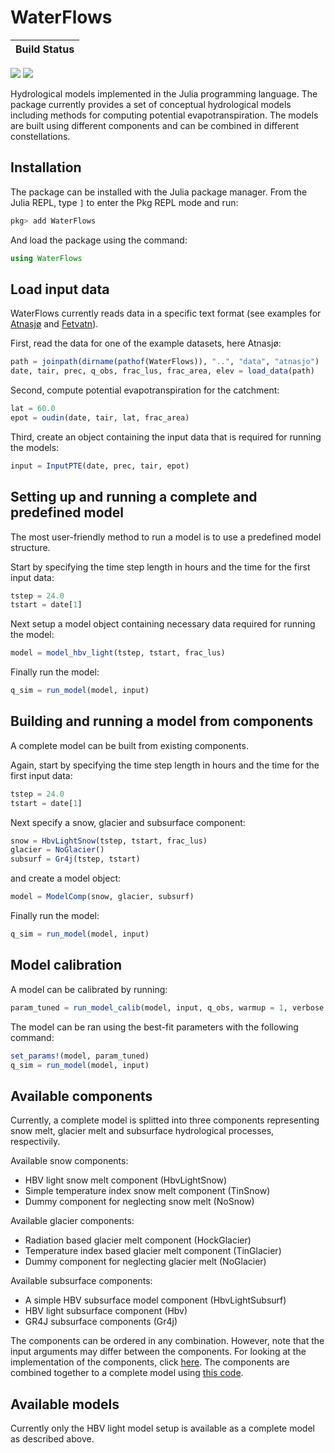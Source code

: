 # WaterFlows

| **Build Status**                                                                                |
|:----------------------------------------------------------------------------------------------- |
 [![][travis-img]][travis-url] [![][codecov-img]][codecov-url]

Hydrological models implemented in the Julia programming language. The package currently provides a set of conceptual hydrological models including methods for computing potential evapotranspiration. The models are built using different components and can be combined in different constellations.

## Installation

The package can be installed with the Julia package manager. From the Julia REPL, type `]` to enter the Pkg REPL mode and run:

````julia
pkg> add WaterFlows
````

And load the package using the command:

````julia
using WaterFlows
````

## Load input data

WaterFlows currently reads data in a specific text format (see examples for [Atnasjø](https://github.com/jmgnve/WaterFlows/tree/master/data/atnasjo) and [Fetvatn](https://github.com/jmgnve/WaterFlows/tree/master/data/fetvatn)). 

First, read the data for one of the example datasets, here Atnasjø:

````julia
path = joinpath(dirname(pathof(WaterFlows)), "..", "data", "atnasjo")
date, tair, prec, q_obs, frac_lus, frac_area, elev = load_data(path)
````

Second, compute potential evapotranspiration for the catchment:

````julia
lat = 60.0
epot = oudin(date, tair, lat, frac_area)
````

Third, create an object containing the input data that is required for running the models:

````julia
input = InputPTE(date, prec, tair, epot)
````

## Setting up and running a complete and predefined model

The most user-friendly method to run a model is to use a predefined model structure.

Start by specifying the time step length in hours and the time for the first input data: 

````julia
tstep = 24.0
tstart = date[1]
````

Next setup a model object containing necessary data required for running the model:

````julia
model = model_hbv_light(tstep, tstart, frac_lus)
````

Finally run the model:

````julia
q_sim = run_model(model, input)
````

## Building and running a model from components

A complete model can be built from existing components.

Again, start by specifying the time step length in hours and the time for the first input data: 

````julia
tstep = 24.0
tstart = date[1]
````

Next specify a snow, glacier and subsurface component:

````julia
snow = HbvLightSnow(tstep, tstart, frac_lus)
glacier = NoGlacier()
subsurf = Gr4j(tstep, tstart)
````

and create a model object:

````julia
model = ModelComp(snow, glacier, subsurf)
````

Finally run the model:

````julia
q_sim = run_model(model, input)
````

## Model calibration

A model can be calibrated by running:

````julia
param_tuned = run_model_calib(model, input, q_obs, warmup = 1, verbose = :verbose)
````

The model can be ran using the best-fit parameters with the following command:

````julia
set_params!(model, param_tuned)
q_sim = run_model(model, input)
````

## Available components

Currently, a complete model is splitted into three components representing snow melt, glacier melt and subsurface hydrological processes, respectivily.

Available snow components:

- HBV light snow melt component (HbvLightSnow)
- Simple temperature index snow melt component (TinSnow)
- Dummy component for neglecting snow melt (NoSnow)

Available glacier components:

- Radiation based glacier melt component (HockGlacier)
- Temperature index based glacier melt component (TinGlacier)
- Dummy component for neglecting glacier melt (NoGlacier)

Available subsurface components:

- A simple HBV subsurface model component (HbvLightSubsurf)
- HBV light subsurface component (Hbv)
- GR4J subsurface components (Gr4j)

The components can be ordered in any combination. However, note that the input arguments may differ between the components. For looking at the implementation of the components, click [here](https://github.com/jmgnve/WaterFlows/tree/master/src/components). The components are combined together to a complete model using [this code](https://github.com/jmgnve/WaterFlows/blob/master/src/models/model_components.jl).

## Available models

Currently only the HBV light model setup is available as a complete model as described above.


[travis-img]: https://travis-ci.org/jannefiluren/WaterFlows.jl.svg?branch=master
[travis-url]: https://travis-ci.org/jannefiluren/WaterFlows.jl

[codecov-img]: https://codecov.io/gh/jannefiluren/WaterFlows.jl/branch/master/graph/badge.svg
[codecov-url]: https://codecov.io/gh/jannefiluren/WaterFlows.jl
